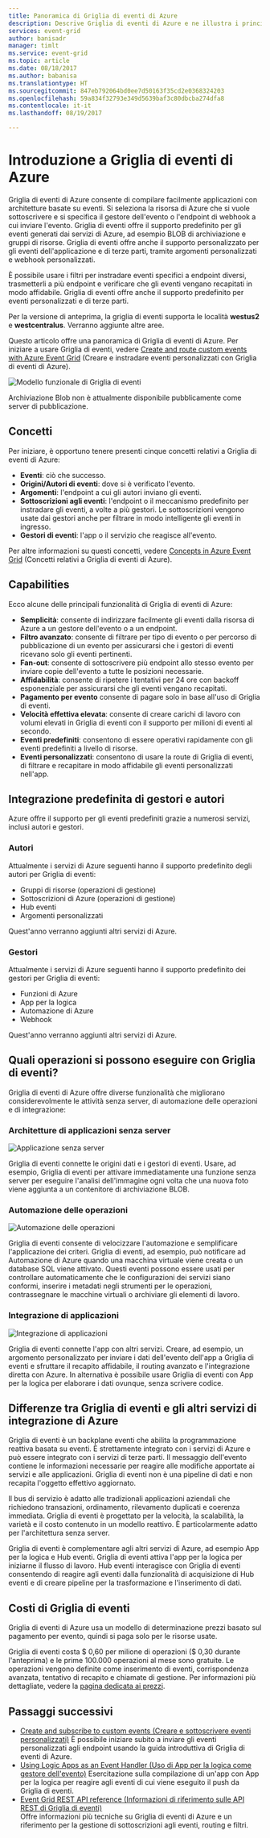 ```yaml
---
title: Panoramica di Griglia di eventi di Azure
description: Descrive Griglia di eventi di Azure e ne illustra i principali concetti.
services: event-grid
author: banisadr
manager: timlt
ms.service: event-grid
ms.topic: article
ms.date: 08/18/2017
ms.author: babanisa
ms.translationtype: HT
ms.sourcegitcommit: 847eb792064bd0ee7d50163f35cd2e0368324203
ms.openlocfilehash: 59a834f32793e349d5639baf3c80dbcba274dfa8
ms.contentlocale: it-it
ms.lasthandoff: 08/19/2017

---
```


# <a name="an-introduction-to-azure-event-grid"></a>Introduzione a Griglia di eventi di Azure

Griglia di eventi di Azure consente di compilare facilmente applicazioni con architetture basate su eventi. Si seleziona la risorsa di Azure che si vuole sottoscrivere e si specifica il gestore dell'evento o l'endpoint di webhook a cui inviare l'evento. Griglia di eventi offre il supporto predefinito per gli eventi generati dai servizi di Azure, ad esempio BLOB di archiviazione e gruppi di risorse. Griglia di eventi offre anche il supporto personalizzato per gli eventi dell'applicazione e di terze parti, tramite argomenti personalizzati e webhook personalizzati. 

È possibile usare i filtri per instradare eventi specifici a endpoint diversi, trasmetterli a più endpoint e verificare che gli eventi vengano recapitati in modo affidabile. Griglia di eventi offre anche il supporto predefinito per eventi personalizzati e di terze parti.

Per la versione di anteprima, la griglia di eventi supporta le località **westus2** e **westcentralus**. Verranno aggiunte altre aree.

Questo articolo offre una panoramica di Griglia di eventi di Azure. Per iniziare a usare Griglia di eventi, vedere [Create and route custom events with Azure Event Grid](custom-event-quickstart.md) (Creare e instradare eventi personalizzati con Griglia di eventi di Azure).

![Modello funzionale di Griglia di eventi](./media/overview/event-grid-functional-model.png)

Archiviazione Blob non è attualmente disponibile pubblicamente come server di pubblicazione.

## <a name="concepts"></a>Concetti

Per iniziare, è opportuno tenere presenti cinque concetti relativi a Griglia di eventi di Azure:

* **Eventi**: ciò che successo.
* **Origini/Autori di eventi**: dove si è verificato l'evento.
* **Argomenti**: l'endpoint a cui gli autori inviano gli eventi.
* **Sottoscrizioni agli eventi**: l'endpoint o il meccanismo predefinito per instradare gli eventi, a volte a più gestori. Le sottoscrizioni vengono usate dai gestori anche per filtrare in modo intelligente gli eventi in ingresso.
* **Gestori di eventi**: l'app o il servizio che reagisce all'evento.

Per altre informazioni su questi concetti, vedere [Concepts in Azure Event Grid](concepts.md) (Concetti relativi a Griglia di eventi di Azure).

## <a name="capabilities"></a>Capabilities

Ecco alcune delle principali funzionalità di Griglia di eventi di Azure:

* **Semplicità**: consente di indirizzare facilmente gli eventi dalla risorsa di Azure a un gestore dell'evento o a un endpoint.
* **Filtro avanzato**: consente di filtrare per tipo di evento o per percorso di pubblicazione di un evento per assicurarsi che i gestori di eventi ricevano solo gli eventi pertinenti.
* **Fan-out**: consente di sottoscrivere più endpoint allo stesso evento per inviare copie dell'evento a tutte le posizioni necessarie.
* **Affidabilità**: consente di ripetere i tentativi per 24 ore con backoff esponenziale per assicurarsi che gli eventi vengano recapitati.
* **Pagamento per evento** consente di pagare solo in base all'uso di Griglia di eventi.
* **Velocità effettiva elevata**: consente di creare carichi di lavoro con volumi elevati in Griglia di eventi con il supporto per milioni di eventi al secondo.
* **Eventi predefiniti**: consentono di essere operativi rapidamente con gli eventi predefiniti a livello di risorse.
* **Eventi personalizzati**: consentono di usare la route di Griglia di eventi, di filtrare e recapitare in modo affidabile gli eventi personalizzati nell'app.

## <a name="built-in-publisher-and-handler-integration"></a>Integrazione predefinita di gestori e autori

Azure offre il supporto per gli eventi predefiniti grazie a numerosi servizi, inclusi autori e gestori.

### <a name="publishers"></a>Autori

Attualmente i servizi di Azure seguenti hanno il supporto predefinito degli autori per Griglia di eventi:

* Gruppi di risorse (operazioni di gestione)
* Sottoscrizioni di Azure (operazioni di gestione)
* Hub eventi
* Argomenti personalizzati

Quest'anno verranno aggiunti altri servizi di Azure.

### <a name="handlers"></a>Gestori

Attualmente i servizi di Azure seguenti hanno il supporto predefinito dei gestori per Griglia di eventi: 

* Funzioni di Azure
* App per la logica
* Automazione di Azure
* Webhook

Quest'anno verranno aggiunti altri servizi di Azure.

## <a name="what-can-i-do-with-event-grid"></a>Quali operazioni si possono eseguire con Griglia di eventi?

Griglia di eventi di Azure offre diverse funzionalità che migliorano considerevolmente le attività senza server, di automazione delle operazioni e di integrazione: 

### <a name="serverless-application-architectures"></a>Architetture di applicazioni senza server

![Applicazione senza server](./media/overview/serverless_web_app.png)

Griglia di eventi connette le origini dati e i gestori di eventi. Usare, ad esempio, Griglia di eventi per attivare immediatamente una funzione senza server per eseguire l'analisi dell'immagine ogni volta che una nuova foto viene aggiunta a un contenitore di archiviazione BLOB. 

### <a name="ops-automation"></a>Automazione delle operazioni

![Automazione delle operazioni](./media/overview/Ops_automation.png)

Griglia di eventi consente di velocizzare l'automazione e semplificare l'applicazione dei criteri. Griglia di eventi, ad esempio, può notificare ad Automazione di Azure quando una macchina virtuale viene creata o un database SQL viene attivato. Questi eventi possono essere usati per controllare automaticamente che le configurazioni dei servizi siano conformi, inserire i metadati negli strumenti per le operazioni, contrassegnare le macchine virtuali o archiviare gli elementi di lavoro.

### <a name="application-integration"></a>Integrazione di applicazioni

![Integrazione di applicazioni](./media/overview/app_integration.png)

Griglia di eventi connette l'app con altri servizi. Creare, ad esempio, un argomento personalizzato per inviare i dati dell'evento dell'app a Griglia di eventi e sfruttare il recapito affidabile, il routing avanzato e l'integrazione diretta con Azure. In alternativa è possibile usare Griglia di eventi con App per la logica per elaborare i dati ovunque, senza scrivere codice. 

## <a name="how-is-event-grid-different-from-other-azure-integration-services"></a>Differenze tra Griglia di eventi e gli altri servizi di integrazione di Azure

Griglia di eventi è un backplane eventi che abilita la programmazione reattiva basata su eventi. È strettamente integrato con i servizi di Azure e può essere integrato con i servizi di terze parti. Il messaggio dell'evento contiene le informazioni necessarie per reagire alle modifiche apportate ai servizi e alle applicazioni. Griglia di eventi non è una pipeline di dati e non recapita l'oggetto effettivo aggiornato.

Il bus di servizio è adatto alle tradizionali applicazioni aziendali che richiedono transazioni, ordinamento, rilevamento duplicati e coerenza immediata. Griglia di eventi è progettato per la velocità, la scalabilità, la varietà e il costo contenuto in un modello reattivo. È particolarmente adatto per l'architettura senza server.

Griglia di eventi è complementare agli altri servizi di Azure, ad esempio App per la logica e Hub eventi. Griglia di eventi attiva l'app per la logica per iniziarne il flusso di lavoro. Hub eventi interagisce con Griglia di eventi consentendo di reagire agli eventi dalla funzionalità di acquisizione di Hub eventi e di creare pipeline per la trasformazione e l'inserimento di dati.

## <a name="how-much-does-event-grid-cost"></a>Costi di Griglia di eventi

Griglia di eventi di Azure usa un modello di determinazione prezzi basato sul pagamento per evento, quindi si paga solo per le risorse usate.

Griglia di eventi costa $ 0,60 per milione di operazioni ($ 0,30 durante l'anteprima) e le prime 100.000 operazioni al mese sono gratuite. Le operazioni vengono definite come inserimento di eventi, corrispondenza avanzata, tentativo di recapito e chiamate di gestione.  Per informazioni più dettagliate, vedere la [pagina dedicata ai prezzi](https://azure.microsoft.com/pricing/details/event-grid/).

## <a name="next-steps"></a>Passaggi successivi

* [Create and subscribe to custom events (Creare e sottoscrivere eventi personalizzati)](custom-event-quickstart.md) È possibile iniziare subito a inviare gli eventi personalizzati agli endpoint usando la guida introduttiva di Griglia di eventi di Azure.
* [Using Logic Apps as an Event Handler (Uso di App per la logica come gestore dell'evento)](monitor-virtual-machine-changes-event-grid-logic-app.md) Esercitazione sulla compilazione di un'app con App per la logica per reagire agli eventi di cui viene eseguito il push da Griglia di eventi.
* [Event Grid REST API reference (Informazioni di riferimento sulle API REST di Griglia di eventi)](/rest/api/eventgrid)  
  Offre informazioni più tecniche su Griglia di eventi di Azure e un riferimento per la gestione di sottoscrizioni agli eventi, routing e filtri.
